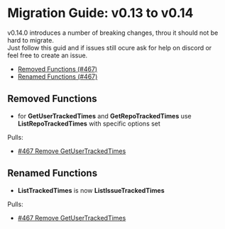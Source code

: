 # Migration Guide: v0.13 to v0.14

v0.14.0 introduces a number of breaking changes, throu it should not be hard to migrate.  
Just follow this guid and if issues still ocure ask for help on discord or  
feel free to create an issue.

<!-- toc -->

-   [Removed Functions (#467)](#Removed-Functions)
-   [Renamed Functions (#467)](#Renamed-Functions)

<!-- tocstop -->

## Removed Functions

 - for **GetUserTrackedTimes** and **GetRepoTrackedTimes** use **ListRepoTrackedTimes** with specific options set

Pulls:
-   [#467 Remove GetUserTrackedTimes](https://gitea.com/gitea/go-sdk/pulls/467)


## Renamed Functions

- **ListTrackedTimes** is now **ListIssueTrackedTimes**

Pulls:
-   [#467 Remove GetUserTrackedTimes](https://gitea.com/gitea/go-sdk/pulls/467)
